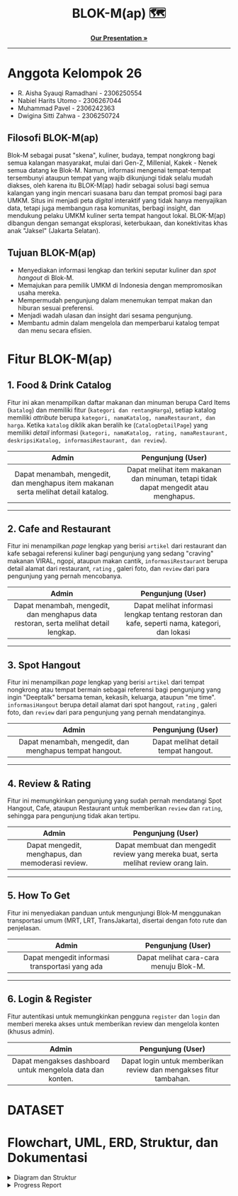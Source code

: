 <br />
<div align="center">
<h1 align="center">BLOK-M(ap) 🗺️</h1>
  
<p align="center">
  <a href="https://www.canva.com/design/DAGn5VL7gs0/WCeMzw40VdA8Er6HnYQEHw/view?utm_content=DAGn5VL7gs0&utm_campaign=designshare&utm_medium=link2&utm_source=uniquelinks&utlId=h58f4067425"><strong>Our Presentation »</strong></a>
  </p>
</div>

---
 
# Anggota Kelompok 26
- R. Aisha Syauqi Ramadhani - 2306250554
- Nabiel Harits Utomo - 2306267044
- Muhammad Pavel - 2306242363
- Dwigina Sitti Zahwa - 2306250724

## Filosofi BLOK-M(ap)
Blok-M sebagai pusat "skena", kuliner, budaya, tempat nongkrong bagi semua kalangan masyarakat, mulai dari Gen-Z, Millenial, Kakek - Nenek semua datang ke Blok-M. Namun, informasi mengenai tempat-tempat tersembunyi ataupun tempat yang wajib dikunjungi tidak selalu mudah diakses, oleh karena itu BLOK-M(ap) hadir sebagai solusi bagi semua kalangan yang ingin mencari suasana baru dan tempat promosi bagi para UMKM. Situs ini menjadi peta *digital* interaktif yang tidak hanya menyajikan data, tetapi juga membangun rasa komunitas, berbagi insight, dan mendukung pelaku UMKM kuliner serta tempat hangout lokal. BLOK-M(ap) dibangun dengan semangat eksplorasi, keterbukaan, dan konektivitas khas anak "Jaksel" (Jakarta Selatan). 

## Tujuan BLOK-M(ap)
- Menyediakan informasi lengkap dan terkini seputar kuliner dan *spot hangout* di Blok-M.
- Memajukan para pemilik UMKM di Indonesia dengan mempromosikan usaha mereka.
- Mempermudah pengunjung dalam menemukan tempat makan dan hiburan sesuai preferensi.
- Menjadi wadah ulasan dan insight dari sesama pengunjung.
- Membantu admin dalam mengelola dan memperbarui katalog tempat dan menu secara efisien.

# Fitur BLOK-M(ap)

## 1. **Food & Drink Catalog**

Fitur ini akan menampilkan daftar makanan dan minuman berupa Card Items (`katalog`) dan memiliki fitur (`kategori dan rentangHarga`), setiap katalog memiliki *attribute* berupa `kategori, namaKatalog, namaRestaurant, dan harga`. Ketika `katalog` diklik akan beralih ke (`CatalogDetailPage`) yang memiliki *detail* informasi (`kategori, namaKatalog, rating, namaRestaurant, deskripsiKatalog, informasiRestaurant, dan review`).

|                                     **Admin**                                      |                             **Pengunjung (User)**                              |
|:----------------------------------------------------------------------------------:|:-----------------------------------------------------------------------------------:|
| Dapat menambah, mengedit, dan menghapus item makanan serta melihat detail katalog. | Dapat melihat item makanan dan minuman, tetapi tidak dapat mengedit atau menghapus. |

---

## 2. **Cafe and Restaurant**

Fitur ini menampilkan *page* lengkap yang berisi `artikel` dari restaurant dan kafe sebagai referensi kuliner bagi pengunjung yang sedang "craving" makanan VIRAL, ngopi, ataupun makan cantik, `informasiRestaurant` berupa detail alamat dari restaurant, `rating` , galeri foto, dan `review` dari para pengunjung yang pernah mencobanya.

|                                      **Admin**                                       |                                  **Pengunjung (User)**                                   |
|:------------------------------------------------------------------------------------:|:---------------------------------------------------------------------------------------------:|
| Dapat menambah, mengedit, dan menghapus data restoran, serta melihat detail lengkap. | Dapat melihat informasi lengkap tentang restoran dan kafe, seperti nama, kategori, dan lokasi |

---

## 3. **Spot Hangout**

Fitur ini menampilkan *page* lengkap yang berisi `artikel` dari tempat nongkrong atau tempat bermain sebagai referensi bagi pengunjung yang ingin "Deeptalk" bersama teman, kekasih, keluarga, ataupun "me time". `informasiHangout` berupa detail alamat dari spot hangout, `rating` , galeri foto, dan `review` dari para pengunjung yang pernah mendatanginya.

|                        **Admin**                        |      **Pengunjung (User)**      |
|:-------------------------------------------------------:|:------------------------------------:|
| Dapat menambah, mengedit, dan menghapus tempat hangout. | Dapat melihat detail tempat hangout. |

---

## 4. **Review & Rating**

Fitur ini memungkinkan pengunjung yang sudah pernah mendatangi Spot Hangout, Cafe, ataupun Restaurant untuk memberikan `review` dan `rating`, sehingga para pengunjung tidak akan tertipu.

|                     **Admin**                     |                              **Pengunjung (User)**                              |
|:-------------------------------------------------:|:------------------------------------------------------------------------------------:|
| Dapat mengedit, menghapus, dan memoderasi review. | Dapat membuat dan mengedit review yang mereka buat, serta melihat review orang lain. |

---

## 5. **How To Get**

Fitur ini menyediakan panduan untuk mengunjungi Blok-M menggunakan transportasi umum (MRT, LRT, TransJakarta), disertai dengan foto rute dan penjelasan.

|                   **Admin**                    |       **Pengunjung (User)**       |
|:----------------------------------------------:|:--------------------------------------:|
| Dapat mengedit informasi transportasi yang ada | Dapat melihat cara-cara menuju Blok-M. |

---

## 6. **Login & Register**

Fitur autentikasi untuk memungkinkan pengguna `register` dan `login` dan memberi mereka akses untuk memberikan review dan mengelola konten (khusus admin).

|                         **Admin**                          |                    **Pengunjung (User)**                     |
|:----------------------------------------------------------:|:-----------------------------------------------------------------:|
| Dapat mengakses dashboard untuk mengelola data dan konten. | Dapat login untuk memberikan review dan mengakses fitur tambahan. |
# DATASET


<!-- UML & ERD & Struktur -->
# Flowchart, UML, ERD, Struktur, dan Dokumentasi
<details>
  <summary>Diagram dan Struktur</summary>
  <ul>
   <li>
     <h2> <strong>Flowchart</strong><br> <h2>
      <img src="https://hackmd.io/_uploads/SJvwCaKZeg.png" alt="Flowchart">
   </li>
   <li>
     <h2> <strong>UML Diagram</strong><br> <h2>
      <img src="https://hackmd.io/_uploads/rye3lGuZgl.png" alt="UML Diagram">
   </li>
    <li>
     <h2> <strong>ER Diagram</strong><br> <h2>
      <img src="https://hackmd.io/_uploads/Bk5zgiYWgx.png" alt="ER Diagram">
    </li>
    <li>
     <h2> <strong>Struktur Proyek</strong> <h2>
      <pre><code>
BLOK-Map/
├── client/                  
│   ├── public/                
│   ├── src/
│   │   ├── assets/            
│   │   │   ├── images/ 
│   │   ├── components/       
│   │   │   ├── common/ 
│   │   ├── context/       
│   │   ├── hooks/         
│   │   ├── pages/            
│   │   │   ├── auth/
│   │   │   ├── catalog/
│   │   │   ├── restaurant/
│   │   │   ├── spot/
│   │   ├── services/           
│   │   ├── App.jsx            
│   │   ├── main.jsx           
│   ├── .env                 
│   ├── index.html             
│   ├── package.json           
│   └── vite.config.js         
│
├── server/                   
│   ├── config/                
│   ├── controllers/           
│   ├── models/                
│   ├── routes/                
│   ├── middleware/           
│   ├── utils/                
│   ├── .env                   
│   ├── package.json           
│   └── index.js             
│
└── README.md
      </code></pre>
    </li>
  </ul>
</details>

<details>
  <summary>Progress Report</summary>
  <ul>
    <li>
      <h2><strong>Progress Checking Aslab</strong></h2>
      <img src="https://hackmd.io/_uploads/H140eAKWll.png" alt="Progchek Aslab">
    </li>
    <li>
      <h2><strong>Dokumentasi</strong></h2>
      <img src="https://hackmd.io/_uploads/rywXZCYblx.jpg" alt="Kerja Kelompok">
    </li>
  </ul>
</details>

